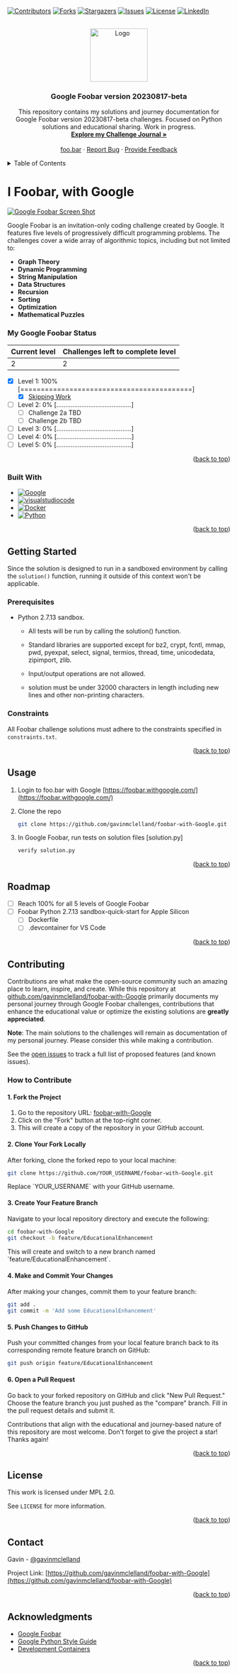 <a name="readme-top"></a>

<!-- PROJECT SHIELDS -->

[![Contributors][contributors-shield]][contributors-url]
[![Forks][forks-shield]][forks-url]
[![Stargazers][stars-shield]][stars-url]
[![Issues][issues-shield]][issues-url]
[![License][license-shield]][license-url]
[![LinkedIn][linkedin-shield]][linkedin-url]



<!-- PROJECT LOGO -->
<br />
<div align="center">
  <a href="https://github.com/gavinmclelland/foobar-with-Google">
    <img src="images/logo.svg" alt="Logo" width="130" height="120">
  </a>

<h3 align="center">Google Foobar version 20230817-beta</h3>

  <p align="center">
    This repository contains my solutions and journey documentation for Google Foobar version 20230817-beta challenges. Focused on Python solutions and educational sharing. Work in progress.
    <br />
    <a href="https://github.com/gavinmclelland/foobar-with-Google/challenge-journal"><strong>Explore my Challenge Journal »</strong></a>
    <br />
    <br />
    <a href="https://foobar.withgoogle.com/">foo.bar</a>
    ·
    <a href="https://github.com/gavinmclelland/foobar-with-Google/issues">Report Bug</a>
    ·
    <a href="https://github.com/gavinmclelland/foobar-with-Google/issues">Provide Feedback</a>
  </p>
</div>

<!-- TABLE OF CONTENTS -->

<details>
  <summary>Table of Contents</summary>
  <ol>
    <li>
      <a href="#about-the-project">About The Project</a>
      <ul>
        <li><a href="#built-with">Built With</a></li>
      </ul>
    </li>
    <li>
      <a href="#getting-started">Getting Started</a>
      <ul>
        <li><a href="#prerequisites">Prerequisites</a></li>
        <li><a href="#constraints">Constraints</a></li>
      </ul>
    </li>
    <li><a href="#usage">Usage</a></li>
    <li><a href="#roadmap">Roadmap</a></li>
    <li><a href="#contributing">Contributing</a></li>
    <li><a href="#license">License</a></li>
    <li><a href="#contact">Contact</a></li>
    <li><a href="#acknowledgments">Acknowledgments</a></li>
  </ol>
</details>



<!-- ABOUT THE PROJECT -->
# I Foobar, with Google

[![Google Foobar Screen Shot][product-screenshot]](https://foobar.withgoogle.com)

Google Foobar is an invitation-only coding challenge created by Google. It features five levels of progressively difficult programming problems. The challenges cover a wide array of algorithmic topics, including but not limited to:

- **Graph Theory**
- **Dynamic Programming**
- **String Manipulation**
- **Data Structures**
- **Recursion**
- **Sorting**
- **Optimization**
- **Mathematical Puzzles**

### My Google Foobar Status

| Current level | Challenges left to complete level |
|---------------|----------------------------------|
| 2             | 2                                |

- [x] Level 1: 100% [==========================================]
    - [x] [Skipping Work](https://github.com/gavinmclelland/foobar-with-Google/tree/main/challenge-journal/level1-skipping-work)
- [ ] Level 2: 0% [..........................................]
    - [ ] Challenge 2a TBD
    - [ ] Challenge 2b TBD
- [ ] Level 3: 0% [..........................................]
- [ ] Level 4: 0% [..........................................]
- [ ] Level 5: 0% [..........................................]

<p align="right">(<a href="#readme-top">back to top</a>)</p>


### Built With

* [![Google][Google]][google-url]
* [![visualstudiocode][visualstudiocode]][visualstudiocode-url]
* [![Docker][Docker]][docker-url]
* [![Python][Python]][python-url]

<p align="right">(<a href="#readme-top">back to top</a>)</p>



<!-- GETTING STARTED -->
## Getting Started

Since the solution is designed to run in a sandboxed environment by calling the `solution()` function, running it outside of this context won't be applicable.

### Prerequisites

* Python 2.7.13 sandbox.
  * All tests will be run by calling the solution() function.

  * Standard libraries are supported except for bz2, crypt, fcntl, mmap, pwd, pyexpat, select, signal, termios, thread, time, unicodedata, zipimport, zlib.

  * Input/output operations are not allowed.

  * solution must be under 32000 characters in length including new lines and other non-printing characters.

### Constraints

All Foobar challenge solutions must adhere to the constraints specified in `constraints.txt`.

<p align="right">(<a href="#readme-top">back to top</a>)</p>

<!-- USAGE EXAMPLES -->
## Usage

1. Login to foo.bar with Google [https://foobar.withgoogle.com/](https://foobar.withgoogle.com/)

2. Clone the repo
   ```sh
   git clone https://github.com/gavinmclelland/foobar-with-Google.git
   ```
3. In Google Foobar, run tests on solution files [solution.py]
   ```sh
   verify solution.py
   ```

<p align="right">(<a href="#readme-top">back to top</a>)</p>


<!-- ROADMAP -->
## Roadmap
- [ ] Reach 100% for all 5 levels of Google Foobar
- [ ] Foobar Python 2.7.13 sandbox-quick-start for Apple Silicon
    - [ ] Dockerfile
    - [ ] .devcontainer for VS Code

<p align="right">(<a href="#readme-top">back to top</a>)</p>



<!-- CONTRIBUTING -->
## Contributing

Contributions are what make the open-source community such an amazing place to learn, inspire, and create. While this repository at [github.com/gavinmclelland/foobar-with-Google](https://github.com/gavinmclelland/foobar-with-Google) primarily documents my personal journey through Google Foobar challenges, contributions that enhance the educational value or optimize the existing solutions are **greatly appreciated**.

**Note**: The main solutions to the challenges will remain as documentation of my personal journey. Please consider this while making a contribution.

See the [open issues](https://github.com/gavinmclelland/foobar-with-Google/issues) to track a full list of proposed features (and known issues).

### How to Contribute

#### 1. Fork the Project

1. Go to the repository URL: [foobar-with-Google](https://github.com/gavinmclelland/foobar-with-Google)
2. Click on the "Fork" button at the top-right corner.
3. This will create a copy of the repository in your GitHub account.

#### 2. Clone Your Fork Locally

After forking, clone the forked repo to your local machine:

```bash
git clone https://github.com/YOUR_USERNAME/foobar-with-Google.git
```

Replace \`YOUR_USERNAME\` with your GitHub username.

#### 3. Create Your Feature Branch

Navigate to your local repository directory and execute the following:

```bash
cd foobar-with-Google
git checkout -b feature/EducationalEnhancement
```

This will create and switch to a new branch named \`feature/EducationalEnhancement\`.

#### 4. Make and Commit Your Changes

After making your changes, commit them to your feature branch:

```bash
git add .
git commit -m 'Add some EducationalEnhancement'
```

#### 5. Push Changes to GitHub

Push your committed changes from your local feature branch back to its corresponding remote feature branch on GitHub:

```bash
git push origin feature/EducationalEnhancement
```

#### 6. Open a Pull Request

Go back to your forked repository on GitHub and click "New Pull Request." Choose the feature branch you just pushed as the "compare" branch. Fill in the pull request details and submit it.

Contributions that align with the educational and journey-based nature of this repository are most welcome. Don't forget to give the project a star! Thanks again!

<p align="right">(<a href="#readme-top">back to top</a>)</p>



<!-- LICENSE -->

## License

This work is licensed under MPL 2.0.

See `LICENSE` for more information.

<p align="right">(<a href="#readme-top">back to top</a>)</p>



<!-- CONTACT -->

## Contact

Gavin - [@gavinmclelland](https://x.com/gavinmclelland)

Project Link: [https://github.com/gavinmclelland/foobar-with-Google](https://github.com/gavinmclelland/foobar-with-Google)


<p align="right">(<a href="#readme-top">back to top</a>)</p>



<!-- ACKNOWLEDGMENTS -->
## Acknowledgments

* [Google Foobar](https://foobar.withgoogle.com/)
* [Google Python Style Guide](https://google.github.io/styleguide/pyguide.html)
* [Development Containers](https://containers.dev/)

<p align="right">(<a href="#readme-top">back to top</a>)</p>



<!-- MARKDOWN LINKS & IMAGES -->
<!-- https://www.markdownguide.org/basic-syntax/#reference-style-links -->
[contributors-shield]: https://img.shields.io/github/contributors/gavinmclelland/foobar-with-Google.svg?style=for-the-badge
[contributors-url]: https://github.com/gavinmclelland/foobar-with-Google/graphs/contributors
[forks-shield]: https://img.shields.io/github/forks/gavinmclelland/foobar-with-Google.svg?style=for-the-badge
[forks-url]: https://github.com/gavinmclelland/foobar-with-Google/network/members
[stars-shield]: https://img.shields.io/github/stars/gavinmclelland/foobar-with-Google.svg?style=for-the-badge
[stars-url]: https://github.com/gavinmclelland/foobar-with-Google/stargazers
[issues-shield]: https://img.shields.io/github/issues/gavinmclelland/foobar-with-Google.svg?style=for-the-badge
[issues-url]: https://github.com/gavinmclelland/foobar-with-Google/issues
[license-shield]: https://img.shields.io/github/license/gavinmclelland/foobar-with-Google.svg?style=for-the-badge
[license-url]: https://github.com/gavinmclelland/foobar-with-Google/blob/master/LICENSE
[linkedin-shield]: https://img.shields.io/badge/-LinkedIn-black.svg?style=for-the-badge&logo=linkedin&colorB=555
[linkedin-url]: https://www.linkedin.com/in/gavinmclelland/
[product-screenshot]: images/screenshot.jpg
[Google]: https://img.shields.io/badge/google-4285F4?style=for-the-badge&logo=Google&logoColor=white
[google-url]: https://developers.google.com/
[visualstudiocode]: https://img.shields.io/badge/visualstudiocode-007ACC?style=for-the-badge&logo=visualstudiocode&logoColor=white
[visualstudiocode-url]: https://code.visualstudio.com/
[Docker]: https://img.shields.io/badge/Docker-2496ED?style=for-the-badge&logo=Docker&logoColor=white
[docker-url]: https://www.docker.com/products/docker-desktop/
[Python]: https://img.shields.io/badge/python-3776AB?style=for-the-badge&logo=Python&logoColor=white
[python-url]: https://www.python.org/downloads/release/python-2713/